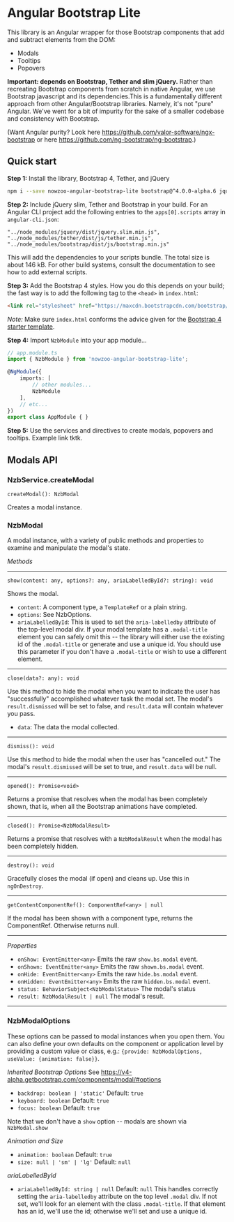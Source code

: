 # Angular Bootstrap Lite

This library is an Angular wrapper for those Bootstrap components that
add and subtract elements from the DOM:

- Modals
- Tooltips
- Popovers

<strong>Important: depends on Bootstrap, Tether and slim jQuery.</strong>
Rather than recreating Bootstrap components from scratch in native Angular, we
use Bootstrap javascript and its dependencies.This is a fundamentally different
approach from other Angular/Bootstrap libraries. Namely, it's not "pure" Angular.
We've went for a bit of impurity for the sake of a smaller codebase and consistency with Bootstrap.

(Want Angular purity? Look here https://github.com/valor-software/ngx-bootstrap or here https://github.com/ng-bootstrap/ng-bootstrap.)




## Quick start

**Step 1:** Install the library, Bootstrap 4, Tether, and jQuery
```sh
npm i --save nowzoo-angular-bootstrap-lite bootstrap@^4.0.0-alpha.6 jquery tether
```

**Step 2:** Include jQuery slim, Tether and Bootstrap in your build. For an Angular CLI project
add the following entries to the `apps[0].scripts` array in `angular-cli.json`:
```
"../node_modules/jquery/dist/jquery.slim.min.js",
"../node_modules/tether/dist/js/tether.min.js",
"../node_modules/bootstrap/dist/js/bootstrap.min.js"
```
This will add the dependencies to your scripts bundle.  The total size is about 146 kB.
For other build systems, consult the documentation to see how to add external scripts.

**Step 3:** Add the Bootstrap 4 styles. How you do this depends on your build; the fast way is to add the following tag to the `<head>` in `index.html`:
```html
<link rel="stylesheet" href="https://maxcdn.bootstrapcdn.com/bootstrap/4.0.0-alpha.6/css/bootstrap.min.css" integrity="sha384-rwoIResjU2yc3z8GV/NPeZWAv56rSmLldC3R/AZzGRnGxQQKnKkoFVhFQhNUwEyJ" crossorigin="anonymous">
```

*Note:* Make sure `index.html` conforms the advice given for the [Bootstrap 4 starter template](https://v4-alpha.getbootstrap.com/getting-started/introduction/#starter-template).

**Step 4:** Import `NzbModule` into your app module...

```ts
// app.module.ts
import { NzbModule } from 'nowzoo-angular-bootstrap-lite';

@NgModule({
	imports: [
		// other modules...
		NzbModule
	],
	// etc...
})
export class AppModule { }
```

**Step 5:** Use the services and directives to create modals, popovers and tooltips.  Example link tktk.


## Modals API

### NzbService.createModal

`createModal(): NzbModal`

Creates a modal instance.


### NzbModal
A modal instance, with a variety of public methods and properties to examine and manipulate the modal's state.

*Methods*

---

`show(content: any, options?: any, ariaLabelledById?: string): void`

Shows the modal.

- `content`: A component type, a `TemplateRef` or a plain string.
- `options`: See NzbOptions.
- `ariaLabelledById`: This is used to set the `aria-labelledby` attribute of the top-level modal div. If your modal template has a `.modal-title` element you can safely omit this -- the library will either use the existing id of the `.modal-title` or generate and use a unique id. You should use this parameter if you don't have a `.modal-title` or wish to use a different element.

---

`close(data?: any): void`

Use this method to hide the modal when you want to indicate
the user has "successfully" accomplished whatever task the modal set.
The modal's `result.dismissed` will be set to false, and `result.data` will contain
whatever you pass.

- `data`: The data the modal collected.

---

`dismiss(): void`

Use this method to hide the modal when the user has "cancelled out."  The modal's `result.dismissed` will be set to true, and `result.data` will be null.

---

`opened(): Promise<void>`

Returns a promise that resolves when the modal has been completely shown,
that is, when all the Bootstrap animations have completed.

---


`closed(): Promise<NzbModalResult>`

Returns a promise that resolves with a `NzbModalResult`
when the modal has been completely hidden.

---

`destroy(): void`

Gracefully closes the modal (if open) and cleans up. Use this in `ngOnDestroy`.

---

`getContentComponentRef(): ComponentRef<any> | null`

If the modal has been shown with a component type, returns the ComponentRef. Otherwise returns null.

---

*Properties*

- `onShow: EventEmitter<any>` Emits the raw `show.bs.modal` event.
- `onShown: EventEmitter<any>` Emits the raw `shown.bs.modal` event.
- `onHide: EventEmitter<any>`  Emits the raw `hide.bs.modal` event.
- `onHidden: EventEmitter<any>` Emits the raw `hidden.bs.modal` event.
- `status: BehaviorSubject<NzbModalStatus>` The modal's status
- `result: NzbModalResult | null` The modal's result.

---

### NzbModalOptions

These options can be passed to modal instances when you open them. You can also define your own defaults on the component or application level by providing a custom value or class, e.g.: `{provide: NzbModalOptions, useValue: {animation: false}}`.

*Inherited Bootstrap Options* See https://v4-alpha.getbootstrap.com/components/modal/#options

- `backdrop: boolean | 'static'`  Default: `true`
- `keyboard: boolean`  Default: `true`
- `focus: boolean`  Default: `true`

Note that we don't have a `show` option -- modals are shown via `NzbModal.show`

*Animation and Size*

- `animation: boolean`  Default: `true`
- `size: null | 'sm' | 'lg'`  Default: `null`

*ariaLabelledById*

- `ariaLabelledById: string | null` Default: `null` This handles correctly setting the
`aria-labelledby` attribute on the top level `.modal` div. If not set, we'll look for an
element with the class `.modal-title`. If that element has an id, we'll use the id; otherwise we'll set and use a unique id.
